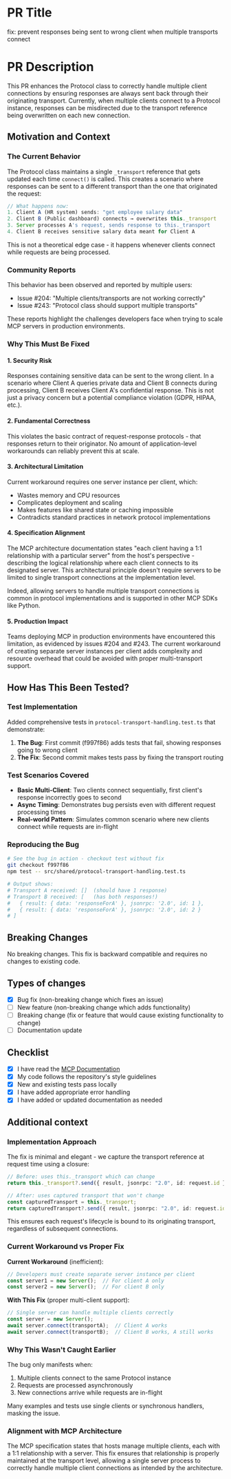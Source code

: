 # PR Title
fix: prevent responses being sent to wrong client when multiple transports connect

# PR Description

<!-- Provide a brief summary of your changes -->
This PR enhances the Protocol class to correctly handle multiple client connections by ensuring responses are always sent back through their originating transport. Currently, when multiple clients connect to a Protocol instance, responses can be misdirected due to the transport reference being overwritten on each new connection.

## Motivation and Context
<!-- Why is this change needed? What problem does it solve? -->

### The Current Behavior
The Protocol class maintains a single `_transport` reference that gets updated each time `connect()` is called. This creates a scenario where responses can be sent to a different transport than the one that originated the request:

```typescript
// What happens now:
1. Client A (HR system) sends: "get employee salary data"
2. Client B (Public dashboard) connects → overwrites this._transport
3. Server processes A's request, sends response to this._transport
4. Client B receives sensitive salary data meant for Client A
```

This is not a theoretical edge case - it happens whenever clients connect while requests are being processed.

### Community Reports
This behavior has been observed and reported by multiple users:
- Issue #204: "Multiple clients/transports are not working correctly"
- Issue #243: "Protocol class should support multiple transports"

These reports highlight the challenges developers face when trying to scale MCP servers in production environments.

### Why This Must Be Fixed

#### 1. Security Risk
Responses containing sensitive data can be sent to the wrong client. In a scenario where Client A queries private data and Client B connects during processing, Client B receives Client A's confidential response. This is not just a privacy concern but a potential compliance violation (GDPR, HIPAA, etc.).

#### 2. Fundamental Correctness  
This violates the basic contract of request-response protocols - that responses return to their originator. No amount of application-level workarounds can reliably prevent this at scale.

#### 3. Architectural Limitation
Current workaround requires one server instance per client, which:
- Wastes memory and CPU resources  
- Complicates deployment and scaling
- Makes features like shared state or caching impossible
- Contradicts standard practices in network protocol implementations

#### 4. Specification Alignment
The MCP architecture documentation states "each client having a 1:1 relationship with a particular server" from the host's perspective - describing the logical relationship where each client connects to its designated server. This architectural principle doesn't require servers to be limited to single transport connections at the implementation level. 

Indeed, allowing servers to handle multiple transport connections is common in protocol implementations and is supported in other MCP SDKs like Python.

#### 5. Production Impact
Teams deploying MCP in production environments have encountered this limitation, as evidenced by issues #204 and #243. The current workaround of creating separate server instances per client adds complexity and resource overhead that could be avoided with proper multi-transport support.

## How Has This Been Tested?
<!-- Have you tested this in a real application? Which scenarios were tested? -->

### Test Implementation
Added comprehensive tests in `protocol-transport-handling.test.ts` that demonstrate:
1. **The Bug**: First commit (f997f86) adds tests that fail, showing responses going to wrong client
2. **The Fix**: Second commit makes tests pass by fixing the transport routing

### Test Scenarios Covered
- **Basic Multi-Client**: Two clients connect sequentially, first client's response incorrectly goes to second
- **Async Timing**: Demonstrates bug persists even with different request processing times
- **Real-world Pattern**: Simulates common scenario where new clients connect while requests are in-flight

### Reproducing the Bug
```bash
# See the bug in action - checkout test without fix
git checkout f997f86
npm test -- src/shared/protocol-transport-handling.test.ts

# Output shows:
# Transport A received: []  (should have 1 response)
# Transport B received: [   (has both responses!)
#   { result: { data: 'responseForA' }, jsonrpc: '2.0', id: 1 },
#   { result: { data: 'responseForA' }, jsonrpc: '2.0', id: 2 }
# ]
```

## Breaking Changes
<!-- Will users need to update their code or configurations? -->

No breaking changes. This fix is backward compatible and requires no changes to existing code.

## Types of changes
<!-- What types of changes does your code introduce? Put an `x` in all the boxes that apply: -->
- [x] Bug fix (non-breaking change which fixes an issue)
- [ ] New feature (non-breaking change which adds functionality)
- [ ] Breaking change (fix or feature that would cause existing functionality to change)
- [ ] Documentation update

## Checklist
<!-- Go over all the following points, and put an `x` in all the boxes that apply. -->
- [x] I have read the [MCP Documentation](https://modelcontextprotocol.io)
- [x] My code follows the repository's style guidelines
- [x] New and existing tests pass locally
- [x] I have added appropriate error handling
- [x] I have added or updated documentation as needed

## Additional context
<!-- Add any other context, implementation notes, or design decisions -->

### Implementation Approach
The fix is minimal and elegant - we capture the transport reference at request time using a closure:
```typescript
// Before: uses this._transport which can change
return this._transport?.send({ result, jsonrpc: "2.0", id: request.id });

// After: uses captured transport that won't change
const capturedTransport = this._transport;
return capturedTransport?.send({ result, jsonrpc: "2.0", id: request.id });
```

This ensures each request's lifecycle is bound to its originating transport, regardless of subsequent connections.

### Current Workaround vs Proper Fix
**Current Workaround** (inefficient):
```typescript
// Developers must create separate server instance per client
const server1 = new Server();  // For client A only
const server2 = new Server();  // For client B only
```

**With This Fix** (proper multi-client support):
```typescript
// Single server can handle multiple clients correctly
const server = new Server();
await server.connect(transportA);  // Client A works
await server.connect(transportB);  // Client B works, A still works
```

### Why This Wasn't Caught Earlier
The bug only manifests when:
1. Multiple clients connect to the same Protocol instance
2. Requests are processed asynchronously 
3. New connections arrive while requests are in-flight

Many examples and tests use single clients or synchronous handlers, masking the issue.

### Alignment with MCP Architecture
The MCP specification states that hosts manage multiple clients, each with a 1:1 relationship with a server. This fix ensures that relationship is properly maintained at the transport level, allowing a single server process to correctly handle multiple client connections as intended by the architecture.